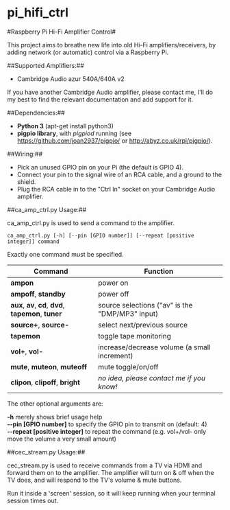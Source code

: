 # pi_hifi_ctrl
#Raspberry Pi Hi-Fi Amplifier Control#

This project aims to breathe new life into old Hi-Fi amplifiers/receivers, by adding network (or automatic) control via a Raspberry Pi.

##Supported Amplifiers:##

* Cambridge Audio azur 540A/640A v2

If you have another Cambridge Audio amplifier, please contact me, I'll do my best to find the relevant documentation and add support for it.

##Dependencies:##

* **Python 3** (apt-get install python3)
* **pigpio library**, with *pigpiod* running (see https://github.com/joan2937/pigpio/ or http://abyz.co.uk/rpi/pigpio/).

##Wiring:##
* Pick an unused GPIO pin on your Pi (the default is GPIO 4). 
* Connect your pin to the signal wire of an RCA cable, and a ground to the shield.
* Plug the RCA cable in to the "Ctrl In" socket on your Cambridge Audio amplifier.

##ca_amp_ctrl.py Usage:##

ca_amp_ctrl.py is used to send a command to the amplifier.

    ca_amp_ctrl.py [-h] [--pin [GPIO number]] [--repeat [positive integer]] command

Exactly one command must be specified.

| Command        | Function     | 
| ------------- |-------------| 
| **ampon**      | power on | 
| **ampoff**, **standby** | power off |
| **aux**, **av**, **cd**, **dvd**, **tapemon**, **tuner** | source selections ("av" is the "DMP/MP3" input) |
| **source+**, **source-** | select next/previous source |
| **tapemon** | toggle tape monitoring |
| **vol+**, **vol-** | increase/decrease volume (a small increment) |
| **mute**, **muteon**, **muteoff** | mute toggle/on/off |
| **clipon**, **clipoff**, **bright** | *no idea, please contact me if you know!* |

The other optional arguments are:

**-h** merely shows brief usage help  
**--pin [GPIO number]** to specify the GPIO pin to transmit on (default: 4)  
**--repeat [positive integer]** to repeat the command (e.g. vol+/vol- only move the volume a very small amount)  

##cec_stream.py Usage:##

cec_stream.py is used to receive commands from a TV via HDMI and forward them on to the amplifier. The amplifier will turn on & off when the TV does, and will respond to the TV's volume & mute buttons.

Run it inside a 'screen' session, so it will keep running when your terminal session times out.
